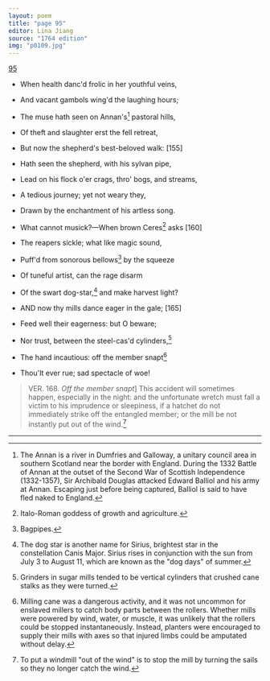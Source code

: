 ```yaml
---
layout: poem
title: "page 95"
editor: Lina Jiang
source: "1764 edition"
img: "p0109.jpg"
---
```



[95]({{site.baseurl}}/images/{{page.img}})

- When health danc'd frolic in her youthful veins,
- And vacant gambols wing'd the laughing hours;
- The muse hath seen on Annan's[^f95n1] pastoral hills,
- Of theft and slaughter erst the fell retreat,
- But now the shepherd's best-beloved walk: [155]
- Hath seen the shepherd, with his sylvan pipe,
- Lead on his flock o'er crags, thro' bogs, and streams,
- A tedious journey; yet not weary they,
- Drawn by the enchantment of his artless song.
- What cannot musick?—When brown Ceres[^f95n2] asks [160]
- The reapers sickle; what like magic sound,
- Puff'd from sonorous bellows[^f95n3] by the squeeze
- Of tuneful artist, can the rage disarm
- Of the swart dog-star,[^f95n4] and make harvest light?

- AND now thy mills dance eager in the gale; [165]
- Feed well their eagerness: but O beware;
- Nor trust, between the steel-cas'd cylinders,[^f95n5]
- The hand incautious: off the member snapt[^f95n6]
- Thou'lt ever rue; sad spectacle of woe!

> VER. 168. *Off the member snapt*\] This accident will sometimes happen, especially in the night: and the unfortunate wretch must fall a victim to his imprudence or sleepiness, if a hatchet do not immediately strike off the entangled member; or the mill be not instantly put out of the wind.[^f95n7]

[^f95n1]: The Annan is a river in Dumfries and Galloway, a unitary council area in southern Scotland near the border with England. During the 1332 Battle of Annan at the outset of the Second War of Scottish Independence (1332-1357), Sir Archibald Douglas attacked Edward Balliol and his army at Annan. Escaping just before being captured, Balliol is said to have fled naked to England.  

[^f95n2]: Italo-Roman goddess of growth and agriculture.  

[^f95n3]: Bagpipes.  

[^f95n4]: The dog star is another name for Sirius, brightest star in the constellation Canis Major. Sirius rises in conjunction with the sun from July 3 to August 11, which are known as the "dog days" of summer.  

[^f95n5]: Grinders in sugar mills tended to be vertical cylinders that crushed cane stalks as they were turned.  

[^f95n6]: Milling cane was a dangerous activity, and it was not uncommon for enslaved millers to catch body parts between the rollers. Whether mills were powered by wind, water, or muscle, it was unlikely that the rollers could be stopped instantaneously. Instead, planters were encouraged to supply their mills with axes so that injured limbs could be amputated without delay.  

[^f95n7]: To put a windmill "out of the wind" is to stop the mill by turning the sails so they no longer catch the wind.  

---
